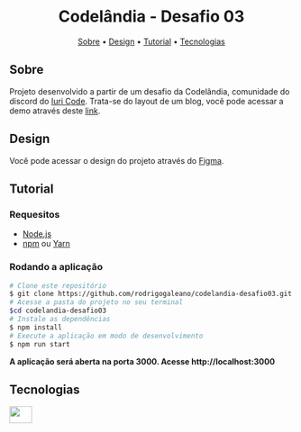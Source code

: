 <h1 align="center">Codelândia - Desafio 03</h1>

<p align="center">
  <a href="#sobre">Sobre</a> •
  <a href="#design">Design</a> •
  <a href="#tutorial">Tutorial</a> •
  <a href="#tecnologias">Tecnologias</a> 
</p>

## Sobre

Projeto desenvolvido a partir de um desafio da Codelândia, comunidade do discord do [Iuri Code](https://iuricode.com/). Trata-se do layout de um blog, você pode acessar a demo através deste [link](https://rodrigogaleano-codelandia-desafio03.vercel.app/).

## Design

Você pode acessar o design do projeto através do [Figma](https://www.figma.com/file/Yb9IBH56g7T1hdIyZ3BMNO/Desafios---Codel%C3%A2ndia?node-id=3725%3A2).

## Tutorial

### Requesitos

- [Node.js](https://nodejs.org/en/)
- [npm](https://www.npmjs.com/package/npm) ou [Yarn](https://classic.yarnpkg.com/)

### Rodando a aplicação

```bash
# Clone este repositório
$ git clone https://github.com/rodrigogaleano/codelandia-desafio03.git
# Acesse a pasta do projeto no seu terminal
$cd codelandia-desafio03
# Instale as dependências
$ npm install
# Execute a aplicação em modo de desenvolvimento
$ npm run start
```
**A aplicação será aberta na porta 3000. Acesse http://localhost:3000**

## Tecnologias

<a href="https://reactjs.org/">
<img align="left" height="30" width="40" src="https://cdn.jsdelivr.net/gh/devicons/devicon/icons/react/react-original.svg" />
</a>
